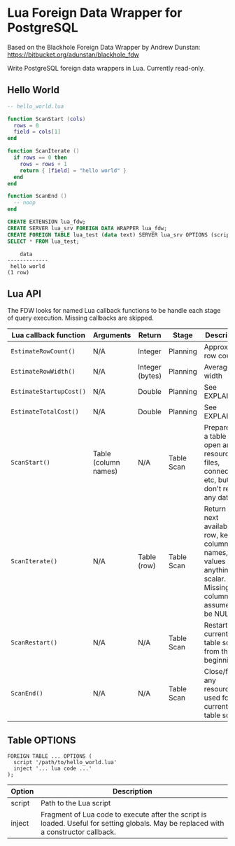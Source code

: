 # Lua Foreign Data Wrapper for PostgreSQL

Based on the Blackhole Foreign Data Wrapper by Andrew Dunstan:
https://bitbucket.org/adunstan/blackhole_fdw

Write PostgreSQL foreign data wrappers in Lua. Currently read-only.

## Hello World

```lua
-- hello_world.lua

function ScanStart (cols)
  rows = 0
  field = cols[1]
end

function ScanIterate ()
  if rows == 0 then
    rows = rows + 1
    return { [field] = "hello world" }
  end
end

function ScanEnd ()
  -- noop
end
```

```SQL
CREATE EXTENSION lua_fdw;
CREATE SERVER lua_srv FOREIGN DATA WRAPPER lua_fdw;
CREATE FOREIGN TABLE lua_test (data text) SERVER lua_srv OPTIONS (script '/path/to/hello_world.lua');
SELECT * FROM lua_test;
```

```
    data
-------------
 hello world
(1 row)
```

## Lua API

The FDW looks for named Lua callback functions to be handle each stage of query execution. Missing callbacks are skipped.

| Lua callback function | Arguments | Return | Stage | Description |
| --- | --- | --- | --- | --- |
| `EstimateRowCount()` | N/A | Integer | Planning | Approximate row count |
| `EstimateRowWidth()` | N/A | Integer (bytes) | Planning | Average row width |
| `EstimateStartupCost()` | N/A | Double | Planning | See EXPLAIN |
| `EstimateTotalCost()` | N/A | Double | Planning | See EXPLAIN |
| `ScanStart()` | Table (column names) | N/A | Table Scan | Prepare for a table scan, open any resources, files, connections etc, but don't return any data yet |
| `ScanIterate()` | N/A | Table (row) | Table Scan | Return the next available row, keys = column names, values = anything scalar. Missing columns are assumed to be NULL |
| `ScanRestart()` | N/A | N/A | Table Scan | Restart the current table scan from the beginning |
| `ScanEnd()` | N/A | N/A | Table Scan | Close/free any resources used for the current table scan |

## Table OPTIONS

```
FOREIGN TABLE ... OPTIONS (
  script '/path/to/hello_world.lua'
  inject '... lua code ...'
);
```
| Option | Description |
| --- | --- |
| script | Path to the Lua script |
| inject | Fragment of Lua code to execute after the script is loaded. Useful for setting globals. May be replaced with a constructor callback. |
